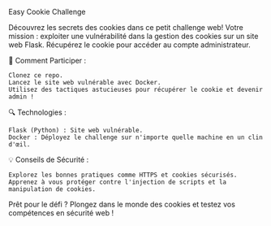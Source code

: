 Easy Cookie Challenge

Découvrez les secrets des cookies dans ce petit challenge web! Votre mission : exploiter une vulnérabilité dans la gestion des cookies sur un site web Flask. Récupérez le cookie pour accéder au compte administrateur.

🚀 Comment Participer :

    Clonez ce repo.
    Lancez le site web vulnérable avec Docker.
    Utilisez des tactiques astucieuses pour récupérer le cookie et devenir admin !

🔍 Technologies :

    Flask (Python) : Site web vulnérable.
    Docker : Déployez le challenge sur n'importe quelle machine en un clin d'œil.

💡 Conseils de Sécurité :

    Explorez les bonnes pratiques comme HTTPS et cookies sécurisés.
    Apprenez à vous protéger contre l'injection de scripts et la manipulation de cookies.

Prêt pour le défi ? Plongez dans le monde des cookies et testez vos compétences en sécurité web !
